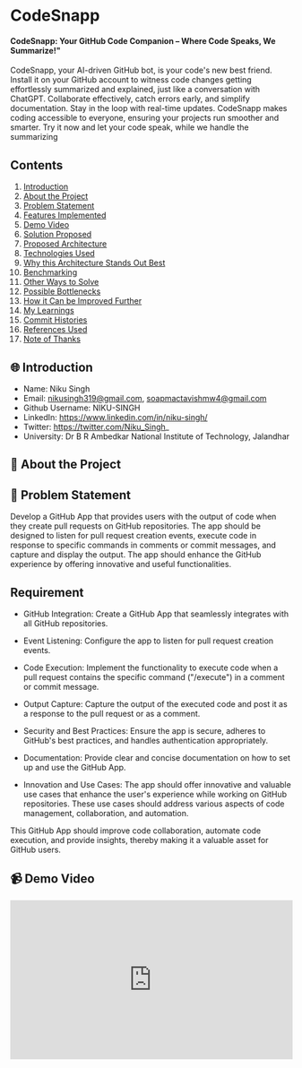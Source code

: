 
# CodeSnapp
#### CodeSnapp: Your GitHub Code Companion – Where Code Speaks, We Summarize!"

CodeSnapp, your AI-driven GitHub bot, is your code's new best friend. Install it on your GitHub account to witness code changes getting effortlessly summarized and explained, just like a conversation with ChatGPT. Collaborate effectively, catch errors early, and simplify documentation. Stay in the loop with real-time updates. CodeSnapp makes coding accessible to everyone, ensuring your projects run smoother and smarter. Try it now and let your code speak, while we handle the summarizing

## Contents

1. [Introduction](#-introduction)
2. [About the Project](#-about-the-project)
3. [Problem Statement](#-problem-statement)
4. [Features Implemented](#-features-implemented)
5. [Demo Video](#-demo-video)
6. [Solution Proposed](#-solution-proposed)
7. [Proposed Architecture](#-proposed-architecture)
8. [Technologies Used](#-technologies-used)
9. [Why this Architecture Stands Out Best](#-why-this-architecture-stands-out-best)
10. [Benchmarking](#-benchmarking)
11. [Other Ways to Solve](#-other-ways-to-solve)
12. [Possible Bottlenecks](#-possible-bottlenecks)
13. [How it Can be Improved Further](#-how-it-can-be-improved-further)
14. [My Learnings](#-my-learnings)
15. [Commit Histories](#-commit-histories)
16. [References Used](#-references-used)
17. [Note of Thanks](#-note-of-thanks)

## 🌐 Introduction

- Name: Niku Singh
- Email: nikusingh319@gmail.com, soapmactavishmw4@gmail.com
- Github Username: NIKU-SINGH
- LinkedIn: https://www.linkedin.com/in/niku-singh/
- Twitter: https://twitter.com/Niku_Singh_
- University: Dr B R Ambedkar National Institute of Technology, Jalandhar

## 💼 About the Project


## 🤔 Problem Statement

Develop a GitHub App that provides users with the output of code when they create pull requests on GitHub repositories. The app should be designed to listen for pull request creation events, execute code in response to specific commands in comments or commit messages, and capture and display the output. The app should enhance the GitHub experience by offering innovative and useful functionalities.

## Requirement

- GitHub Integration: Create a GitHub App that seamlessly integrates with all GitHub repositories.

- Event Listening: Configure the app to listen for pull request creation events.

- Code Execution: Implement the functionality to execute code when a pull request contains the specific command ("/execute") in a comment or commit message.

- Output Capture: Capture the output of the executed code and post it as a response to the pull request or as a comment.

- Security and Best Practices: Ensure the app is secure, adheres to GitHub's best practices, and handles authentication appropriately.

- Documentation: Provide clear and concise documentation on how to set up and use the GitHub App.

- Innovation and Use Cases: The app should offer innovative and valuable use cases that enhance the user's experience while working on GitHub repositories. These use cases should address various aspects of code management, collaboration, and automation.

This GitHub App should improve code collaboration, automate code execution, and provide insights, thereby making it a valuable asset for GitHub users.

## 📹 Demo Video

[<div style="position: relative; padding-bottom: 56.25%; height: 0;"><iframe src="https://www.loom.com/embed/ad3b3a4cc9b14d609c6ed7e2c90d3a74?sid=7e6b2d18-8018-4134-a267-b0c97c841142" frameborder="0" webkitallowfullscreen mozallowfullscreen allowfullscreen style="position: absolute; top: 0; left: 0; width: 100%; height: 100%;"></iframe></div>
](https://www.loom.com/share/ad3b3a4cc9b14d609c6ed7e2c90d3a74?sid=11149d6a-c015-416f-8008-60e35bb0eec8)
